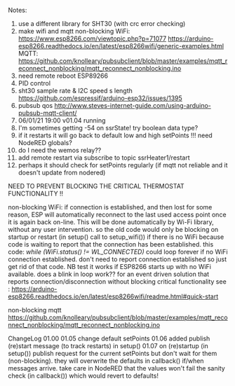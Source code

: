Notes:
1. use a different library for SHT30 (with crc error checking)
2. make wifi and mqtt non-blocking
    WiFi:
        https://www.esp8266.com/viewtopic.php?p=71077
        https://arduino-esp8266.readthedocs.io/en/latest/esp8266wifi/generic-examples.html
    MQTT:
        https://github.com/knolleary/pubsubclient/blob/master/examples/mqtt_reconnect_nonblocking/mqtt_reconnect_nonblocking.ino
3. need remote reboot ESP89266
4. PID control
5. sht30 sample  rate & I2C speed s length https://github.com/espressif/arduino-esp32/issues/1395
6. pubsub qos http://www.steves-internet-guide.com/using-arduino-pubsub-mqtt-client/
7. 06/01/21 19:00 v01.04 running
8. I'm sometimes getting -54 on ssrState! try boolean data type?
9. if it restarts it will go back to default low and high setPoints !!! need NodeRED globals?
10. do I need the wemos relay??
11. add remote restart via subscribe to topic ssrHeater1/restart
12. perhaps it should check for setPoints regularly (if mqtt not reliable and it doesn't update from nodered)

NEED TO PREVENT BLOCKING THE CRITICAL THERMOSTAT FUNCTIONALITY !!

non-blocking WiFi:
if connection is established, and then lost for some reason, ESP will automatically reconnect to the last used access point once it is again back on-line. This will be done automatically by Wi-Fi library, without any user intervention.
so the old code would only be blocking on startup or restart (in setup() call to setup_wifi()) if there is no WiFi because code is waiting to report that the connection has been established.
this code: *while (WiFi.status() != WL_CONNECTED)* could loop forever if no WiFi connection established.
don't need to report connection established so just get rid of that code.
NB test it works if ESP8266 starts up with no WiFi available. does a blink in loop work??
for an event driven solution that reports connection/disconnection without blocking critical functionality
see : https://arduino-esp8266.readthedocs.io/en/latest/esp8266wifi/readme.html#quick-start

non-blocking mqtt  https://github.com/knolleary/pubsubclient/blob/master/examples/mqtt_reconnect_nonblocking/mqtt_reconnect_nonblocking.ino

ChangeLog
01.00 
01.05 change default setPoints
01.06 added publish (re)start message (to track restarts) in setup()
01.07 on (re)startup (in setup()) publish request for the current setPoints but don't wait for them (non-blocking).
      they will overwrite the defaults in callback() if/when messages arrive. take care in NodeRED that the values won't fail the sanity check (in callback()) which would revert to defaults!